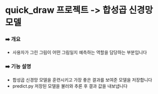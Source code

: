 # quick_draw 프로젝트 -> 합성곱 신경망 모델

### ➡️ 개요
  - 사용자가 그린 그림이 어떤 그림일지 예측하는 역할을 담당하는 부분입니다

### ➡️ 기능 설명
  - 합성곱 신경망 모델을 훈련시키고 가장 좋은 결과를 보여준 모델을 저장합니다
  - predict.py 저장된 모델을 불러와 추론 후 결과 값을 내보냅니다
